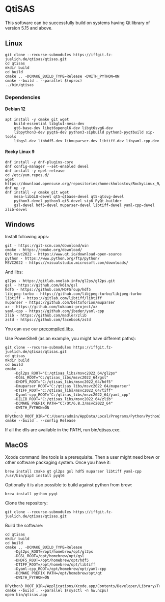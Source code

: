 # QtiSAS

This software can be successfully build on systems having Qt library of version
5.15 and above.

## Linux

    git clone --recurse-submodules https://iffgit.fz-juelich.de/qtisas/qtisas.git
    cd qtisas
    mkdir build
    cd build
    cmake .. -DCMAKE_BUILD_TYPE=Release -DWITH_PYTHON=ON
    cmake --build . --parallel $(nproc)
    ../bin/qtisas

### Dependencies

#### Debian 12

    apt install -y cmake git wget
        build-essential libglu1-mesa-dev
        qt6-base-dev libqt6opengl6-dev libqt6svg6-dev
        libpython3-dev pyqt6-dev python3-sipbuild python3-pyqtbuild sip-tools
        libgsl-dev libhdf5-dev libmuparser-dev libtiff-dev libyaml-cpp-dev

#### Rocky Linux 9

    dnf install -y dnf-plugins-core
    dnf config-manager --set-enabled devel
    dnf install -y epel-release
    cd /etc/yum.repos.d/
    wget https://download.opensuse.org/repositories/home:kholostov/RockyLinux_9/home:kholostov.repo
    dnf up -y
    dnf install -y cmake git wget
        mesa-libGLU-devel qt5-qtbase-devel qt5-qtsvg-devel
        python3-devel python3-qt5-devel sip6 PyQt-builder
        gsl-devel hdf5-devel muparser-devel libtiff-devel yaml-cpp-devel zlib-devel

## Windows

Install following apps:

    git - https://git-scm.com/download/win
    cmake - https://cmake.org/download/
    Qt6 msvc2022 - https://www.qt.io/download-open-source
    python - https://www.python.org/ftp/python/
    MSVC2022 - https://visualstudio.microsoft.com/downloads/

And libs:

    gl2ps - https://gitlab.onelab.info/gl2ps/gl2ps.git
    gsl - https://github.com/k61n/gsl
    hdf5 - https://github.com/HDFGroup/hdf5
    libjpeg-turbo - https://github.com/libjpeg-turbo/libjpeg-turbo
    libtiff - https://gitlab.com/libtiff/libtiff
    muparser - https://github.com/beltoforion/muparser
    xz - https://github.com/tukaani-project/xz
    yaml-cpp - https://github.com/jbeder/yaml-cpp
    zlib - https://github.com/madler/zlib
    zstd - https://github.com/facebook/zstd

You can use our [precompiled libs](https://iffgit.fz-juelich.de/qtisas/win-libs/-/releases).

Use PowerShell (as an example, you might have different paths):

    git clone --recurse-submodules https://iffgit.fz-juelich.de/qtisas/qtisas.git
    cd qtisas
    mkdir build
    cd build
    cmake ..
        -Dgl2ps_ROOT="C:/qtisas_libs/msvc2022_64/gl2ps"
        -DGSL_ROOT="C:/qtisas_libs/msvc2022_64/gsl"
        -DHDF5_ROOT="C:/qtisas_libs/msvc2022_64/hdf5"
        -Dmuparser_ROOT="C:/qtisas_libs/msvc2022_64/muparser"
        -DTIFF_ROOT="C:/qtisas_libs/msvc2022_64/tiff"
        -Dyaml-cpp_ROOT="C:/qtisas_libs/msvc2022_64/yaml_cpp"
        -DZLIB_ROOT="C:/qtisas_libs/msvc2022_64/zlib"
        -DCMAKE_PREFIX_PATH="C:/Qt/6.8.3/msvc2022_64"
        -DWITH_PYTHON=ON
        -DPython3_ROOT_DIR="C:/Users/admin/AppData/Local/Programs/Python/Python312"
    cmake --build . --config Release

If all the dlls are available in the PATH, run bin/qtisas.exe.

## MacOS

Xcode command line tools is a prerequisite. Then a user might need brew or other
software packaging system. Once you have it:

    brew install cmake qt gl2ps gsl hdf5 muparser libtiff yaml-cpp
    /usr/bin/pip3 install pyqt6

Optionally it is also possible to build against python from brew:

    brew install python pyqt

Clone the repository:

    git clone --recurse-submodules https://iffgit.fz-juelich.de/qtisas/qtisas.git

Build the software:

    cd qtisas
    mkdir build
    cd build
    cmake .. -DCMAKE_BUILD_TYPE=Release
        -Dgl2ps_ROOT=/opt/homebrew/opt/gl2ps
        -DGSL_ROOT=/opt/homebrew/opt/gsl
        -DHDF5_ROOT=/opt/homebrew/opt/hdf5
        -DTIFF_ROOT=/opt/homebrew/opt/libtiff
        -Dyaml-cpp_ROOT=/opt/homebrew/opt/yaml-cpp
        -DCMAKE_PREFIX_PATH=/opt/homebrew/opt/qt
        -DWITH_PYTHON=ON
        -DPython3_ROOT_DIR=/Applications/Xcode.app/Contents/Developer/Library/Frameworks/Python3.framework/Versions/Current
    cmake --build . --parallel $(sysctl -n hw.ncpu)
    open bin/qtisas.app
